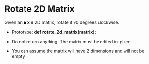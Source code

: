 # Rotate 2D Matrix

Given an **n x n** 2D matrix, rotate it 90 degrees clockwise.

- Prototype: **def rotate_2d_matrix(matrix):**

- Do not return anything. The matrix must be edited in-place.

- You can assume the matrix will have 2 dimensions and will not be empty.
